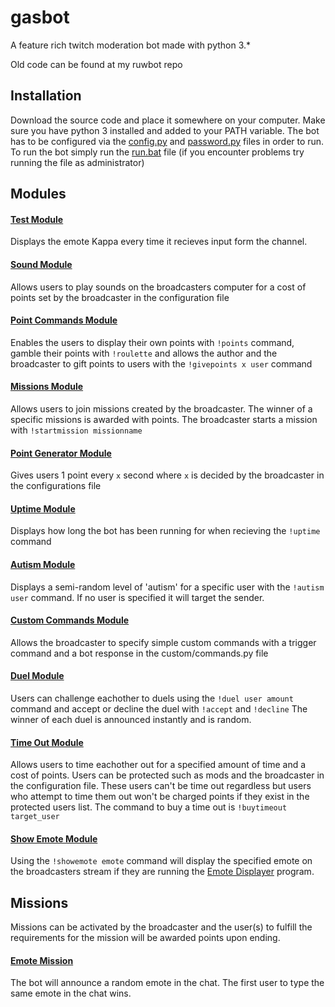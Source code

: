 # gasbot
A feature rich twitch moderation bot made with python 3.*

Old code can be found at my ruwbot repo

## Installation
Download the source code and place it somewhere on your computer. Make sure you have python 3 installed and added to your PATH variable. The bot has to be configured via the [config.py](config.py) and [password.py](password.py) files in order to run. To run the bot simply run the [run.bat](run.bat) file (if you encounter problems try running the file as administrator) 

## Modules

#### [Test Module](modules/test.py)
Displays the emote Kappa every time it recieves input form the channel.

#### [Sound Module](modules/sound.py)
Allows users to play sounds on the broadcasters computer for a cost of points set by the broadcaster in the configuration file

#### [Point Commands Module](modules/points_commands.py)
Enables the users to display their own points with `!points` command, gamble their points with `!roulette` and allows the author and the broadcaster to gift points to users with the `!givepoints x user` command

#### [Missions Module](modules/missions.py)
Allows users to join missions created by the broadcaster. The winner of a specific missions is awarded with points. The broadcaster starts a mission with `!startmission missionname`

#### [Point Generator Module](modules/point_generator.py)
Gives users 1 point every `x` second where `x` is decided by the broadcaster in the configurations file

#### [Uptime Module](modules/uptime.py)
Displays how long the bot has been running for when recieving the `!uptime` command

#### [Autism Module](modules/autism.py)
Displays a semi-random level of 'autism' for a specific user with the `!autism user` command. If no user is specified it will target the sender.

#### [Custom Commands Module](modules/custom_commands.py)
Allows the broadcaster to specify simple custom commands with a trigger command and a bot response in the custom/commands.py file

#### [Duel Module](modules/duel.py)
Users can challenge eachother to duels using the `!duel user amount` command and accept or decline the duel with `!accept` and `!decline` The winner of each duel is announced instantly and is random.

#### [Time Out Module](modules/timeout.py)
Allows users to time eachother out for a specified amount of time and a cost of points. Users can be protected such as mods and the broadcaster in the configuration file. These users can't be time out regardless but users who attempt to time them out won't be charged points if they exist in the protected users list. The command to buy a time out is `!buytimeout target_user`

#### [Show Emote Module](modules/show_emote.py)
Using the `!showemote emote` command will display the specified emote on the broadcasters stream if they are running the [Emote Displayer](https://github.com/Kruhlmann/EmoteDisplayer) program.

## Missions

Missions can be activated by the broadcaster and the user(s) to fulfill the requirements for the mission will be awarded points upon ending.

#### [Emote Mission](missions/emote.py)
The bot will announce a random emote in the chat. The first user to type the same emote in the chat wins.
